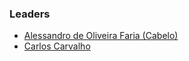 ### Leaders

* [Alessandro de Oliveira Faria (Cabelo)](mailto:alessandro.faria@owasp.org)
* [Carlos Carvalho](carlos.carvalho@owasp.org)




